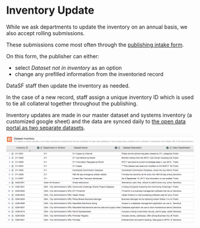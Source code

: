 # Inventory Update

While we ask departments to update the inventory on an annual basis, we also accept rolling submissions.

These submissions come most often through the [publishing intake form](/1_submission/README.md).

On this form, the publisher can either:

* select _Dataset not in inventory_ as an option
* change any prefilled information from the inventoried record

DataSF staff then update the inventory as needed.

In the case of a new record, staff assign a unique inventory ID which is used to tie all collateral together throughout the publishing.

Inventory updates are made in our master dataset and systems inventory \(a customized google sheet\) and the data are synced daily to [the open data portal as two separate datasets](https://data.sfgov.org/browse?q=systems+inventory&tags=ref%3Ainventory).

![Both inventories are available as datasets on the portal, this pictures the dataset inventory](/assets/inventory.png)

